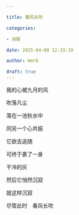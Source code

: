 ```yaml
---

title: 春风长吹

categories:

- 诗歌

date: 2015-04-08 12:33:19

author: Herb

draft: true
---
```


我的心被九月的风

吹落凡尘

落在一池秋水中

同另一个心共振

它欲去追随

可终于裹了一身

干冷的灰

然后它悄然沉寂

就这样沉寂

尽管此时　春风长吹